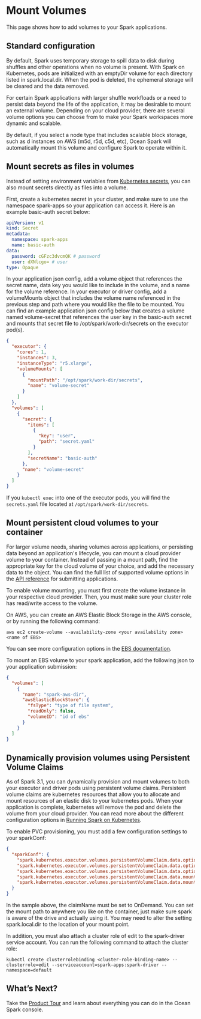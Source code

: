 # Mount Volumes

This page shows how to add volumes to your Spark applications.

## Standard configuration

By default, Spark uses temporary storage to spill data to disk during shuffles and other operations when no volume is present. With Spark on Kubernetes, pods are initialized with an emptyDir volume for each directory listed in spark.local.dir. When the pod is deleted, the ephemeral storage will be cleared and the data removed.

For certain Spark applications with larger shuffle workfloads or a need to persist data beyond the life of the application, it may be desirable to mount an external volume. Depending on your cloud provider, there are several volume options you can choose from to make your Spark workspaces more dynamic and scalable.

By default, if you select a node type that includes scalable block storage, such as d instances on AWS (m5d, r5d, c5d, etc), Ocean Spark will automatically mount this volume and configure Spark to operate within it.

## Mount secrets as files in volumes

Instead of setting environment variables from [Kubernetes secrets](ocean-spark/configure-spark-apps/secrets-environment-variables), you can also mount secrets directly as files into a volume.

First, create a kubernetes secret in your cluster, and make sure to use the namespace spark-apps so your application can access it. Here is an example basic-auth secret below:

```yaml
apiVersion: v1
kind: Secret
metadata:
  namespace: spark-apps
  name: basic-auth
data:
  password: cGFzc3dvcmQK # password
  user: dXNlcgo= # user
type: Opaque
```

In your application json config, add a volume object that references the secret name, data key you would like to include in the volume, and a name for the volume reference. In your executor or driver config, add a volumeMounts object that includes the volume name referenced in the previous step and path where you would like the file to be mounted. You can find an example application json config below that creates a volume named volume-secret that references the user key in the basic-auth secret and mounts that secret file to /opt/spark/work-dir/secrets on the executor pod(s).

```json
{
  "executor": {
    "cores": 1,
    "instances": 3,
    "instanceType": "r5.xlarge",
    "volumeMounts": [
      {
        "mountPath": "/opt/spark/work-dir/secrets",
        "name": "volume-secret"
      }
    ]
  },
  "volumes": [
    {
      "secret": {
        "items": [
          {
            "key": "user",
            "path": "secret.yaml"
          }
        ],
        "secretName": "basic-auth"
      },
      "name": "volume-secret"
    }
  ]
}
```

If you `kubectl exec` into one of the executor pods, you will find the `secrets.yaml` file located at `/opt/spark/work-dir/secrets`.

## Mount persistent cloud volumes to your container

For larger volume needs, sharing volumes across applications, or persisting data beyond an application's lifecycle, you can mount a cloud provider volume to your container. Instead of passing in a mount path, find the appropriate key for the cloud volume of your choice, and add the necessary data to the object. You can find the full list of supported volume options in the [API reference](https://docs.spot.io/api/#operation/OceanSparkClusterApplicationSubmit) for submitting applications.

To enable volume mounting, you must first create the volume instance in your respective cloud provider. Then, you must make sure your cluster role has read/write access to the volume.

On AWS, you can create an AWS Elastic Block Storage in the AWS console, or by running the following command:

```
aws ec2 create-volume --availability-zone <your availability zone> <name of EBS>
```

You can see more configuration options in the [EBS documentation](https://docs.aws.amazon.com/cli/latest/reference/ec2/create-volume.html).

To mount an EBS volume to your spark application, add the following json to your application submission:

```json
{
  "volumes": [
    {
      "name": "spark-aws-dir",
      "awsElasticBlockStore": {
        "fsType": "type of file system",
        "readOnly": false,
        "volumeID": "id of ebs"
      }
    }
  ]
}
```

## Dynamically provision volumes using Persistent Volume Claims

As of Spark 3.1, you can dynamically provision and mount volumes to both your executor and driver pods using persistent volume claims. Persistent volume claims are kubernetes resources that allow you to allocate and mount resources of an elastic disk to your kubernetes pods. When your application is complete, kubernetes will remove the pod and delete the volume from your cloud provider. You can read more about the different configuration options in [Running Spark on Kubernetes](https://spark.apache.org/docs/latest/running-on-kubernetes.html#using-kubernetes-volumes).

To enable PVC provisioning, you must add a few configuration settings to your sparkConf:

```json
{
  "sparkConf": {
    "spark.kubernetes.executor.volumes.persistentVolumeClaim.data.options.claimName": "OnDemand",
    "spark.kubernetes.executor.volumes.persistentVolumeClaim.data.options.storageClass": "standard",
    "spark.kubernetes.executor.volumes.persistentVolumeClaim.data.options.sizeLimit": "500Gi",
    "spark.kubernetes.executor.volumes.persistentVolumeClaim.data.mount.path": "/var/data",
    "spark.kubernetes.executor.volumes.persistentVolumeClaim.data.mount.readOnly": "false"
  }
}
```

In the sample above, the claimName must be set to OnDemand. You can set the mount path to anywhere you like on the container, just make sure spark is aware of the drive and actually using it. You may need to alter the setting spark.local.dir to the location of your mount point.

In addition, you must also attach a cluster role of edit to the spark-driver service account. You can run the following command to attach the cluster role:

```
kubectl create clusterrolebinding <cluster-role-binding-name> --clusterrole=edit --serviceaccount=spark-apps:spark-driver --namespace=default
```

## What’s Next?

Take the [Product Tour](ocean-spark/product-tour/) and learn about everything you can do in the Ocean Spark console.
